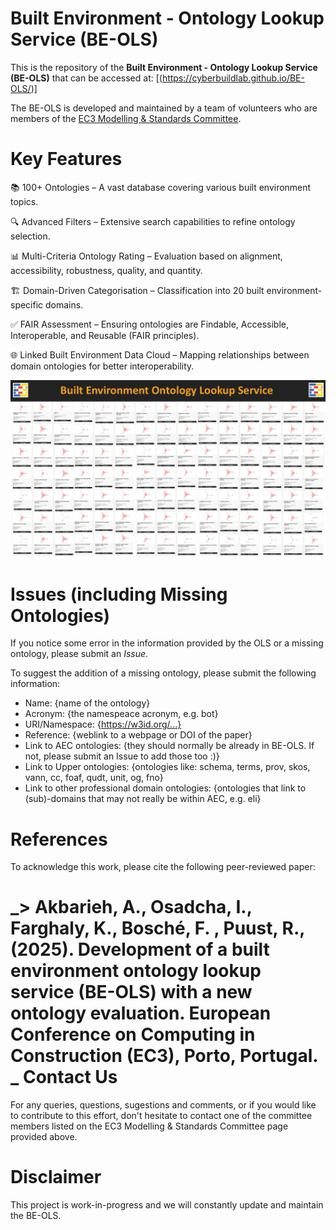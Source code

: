 # Built Environment - Ontology Lookup Service (BE-OLS)

This is the repository of the **Built Environment - Ontology Lookup Service (BE-OLS)** that can be accessed at: [(https://cyberbuildlab.github.io/BE-OLS/)]

The BE-OLS is developed and maintained by a team of volunteers who are members of the [EC3 Modelling & Standards Committee](https://ec-3.org/governance/technical-committees/modelling-standards-committee/).


Key Features
==========

📚 100+ Ontologies – A vast database covering various built environment topics.

🔍 Advanced Filters – Extensive search capabilities to refine ontology selection.

📊 Multi-Criteria Ontology Rating – Evaluation based on alignment, accessibility, robustness, quality, and quantity.

🏗️ Domain-Driven Categorisation – Classification into 20 built environment-specific domains.

✅ FAIR Assessment – Ensuring ontologies are Findable, Accessible, Interoperable, and Reusable (FAIR principles).

🌐 Linked Built Environment Data Cloud – Mapping relationships between domain ontologies for better interoperability.


  <img src="images/EC3 M&S Built Environment Ontology Lookup Service_v2.png">
  

Issues (including Missing Ontologies)
==========
If you notice some error in the information provided by the OLS or a missing ontology, please submit an *Issue*.

To suggest the addition of a missing ontology, please submit the following information:
* Name: {name of the ontology}
* Acronym: {the namespeace acronym, e.g. bot}
* URI/Namespace: {https://w3id.org/...}
* Reference: {weblink to a webpage or DOI of the paper}
* Link to AEC ontologies: {they should normally be already in BE-OLS. If not, please submit an Issue to add those too :)}
* Link to Upper ontologies: {ontologies like: schema, terms, prov, skos, vann, cc, foaf, qudt, unit, og, fno}
* Link to other professional domain ontologies: {ontologies that link to (sub)-domains that may not really be within AEC, e.g. eli}

References
==========
To acknowledge this work, please cite the following peer-reviewed paper:

_> Akbarieh, A., Osadcha, I., Farghaly, K.,  Bosché, F. , Puust, R.,  (2025). Development of a built environment ontology lookup service (BE-OLS) with a new ontology evaluation. European Conference on Computing in Construction (EC3), Porto, Portugal.
_
Contact Us
==========
For any queries, questions, sugestions and comments, or if you would like to contribute to this effort, don't hesitate to contact one of the committee members listed on the EC3 Modelling & Standards Committee page provided above.

Disclaimer
==========
This project is work-in-progress and we will constantly update and maintain the BE-OLS.

